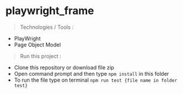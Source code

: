 # playwright_frame

> Technologies / Tools :
- PlayWright
- Page Object Model 


> Run this project :
- Clone this repository or download file zip
- Open command prompt and then type `npm install` in this folder
- To run the file type on terminal `npm run test {file name in folder test}`